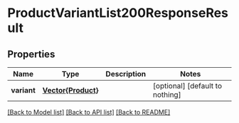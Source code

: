 # ProductVariantList200ResponseResult


## Properties
Name | Type | Description | Notes
------------ | ------------- | ------------- | -------------
**variant** | [**Vector{Product}**](Product.md) |  | [optional] [default to nothing]


[[Back to Model list]](../README.md#models) [[Back to API list]](../README.md#api-endpoints) [[Back to README]](../README.md)


